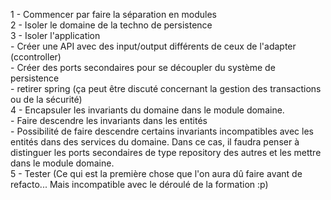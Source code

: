 1 - Commencer par faire la séparation en modules  
2 - Isoler le domaine de la techno de persistence  
3 - Isoler l'application  
    - Créer une API avec des input/output différents de ceux de l'adapter (ccontroller)  
    - Créer des ports secondaires pour se découpler du système de persistence  
    - retirer spring (ça peut être discuté concernant la gestion des transactions ou de la sécurité)  
4 - Encapsuler les invariants du domaine dans le module domaine.  
    - Faire descendre les invariants dans les entités  
    - Possibilité de faire descendre certains invariants incompatibles avec les entités dans des services du domaine. Dans ce cas, il faudra penser à distinguer les ports secondaires de type repository des autres et les mettre dans le module domaine.  
5 - Tester (Ce qui est la première chose que l'on aura dû faire avant de refacto... Mais incompatible avec le déroulé de la formation :p)

